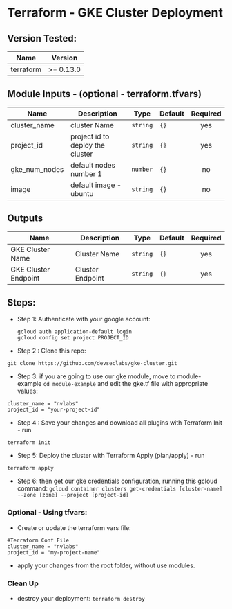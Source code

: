 # Terraform - GKE Cluster Deployment

## Version Tested:

| Name | Version |
|------|---------|
| terraform | >= 0.13.0|

## Module Inputs - (optional - terraform.tfvars)

| Name | Description | Type | Default | Required |
|------|-------------|------|---------|:--------:|
| cluster_name | cluster Name | `string` | `{}` | yes |
| project_id | project id to deploy the cluster | `string` | `{}` | yes |
| gke_num_nodes | default nodes number 1| `number` | `{}` | no |
| image | default image - ubuntu | `string` | `{}` | no |

## Outputs

| Name | Description | Type | Default | Required |
|------|-------------|------|---------|:--------:|
| GKE Cluster Name | Cluster Name | `string` | `{}` | yes |
| GKE Cluster Endpoint | Cluster Endpoint | `string` | `{}` | yes |

## Steps:
- Step 1: Authenticate with your google account:
    ```
    gcloud auth application-default login
    gcloud config set project PROJECT_ID
    ```
 
- Step 2 : Clone this repo: 
```
git clone https://github.com/devseclabs/gke-cluster.git
```
- Step 3: if you are going to use our gke module, move to module-example ```cd module-example``` and edit the gke.tf file with appropriate values:

```
cluster_name = "nvlabs"
project_id = "your-project-id"
```

- Step 4 : Save your changes and download all plugins with Terraform Init - run  
```
terraform init
```
- Step 5: Deploy the cluster with Terraform Apply (plan/apply) - run 
```
terraform apply
```
- Step 6: then get our gke credentials configuration, running this gcloud command:
    ```gcloud container clusters get-credentials [cluster-name] --zone [zone] --project [project-id]```


### Optional - Using tfvars:

- Create or update the terraform vars file:
```
#Terraform Conf File
cluster_name = "nvlabs"
project_id = "my-project-name"
```
- apply your changes from the root folder, without use modules.


### Clean Up
- destroy your deployment: ```terraform destroy```
